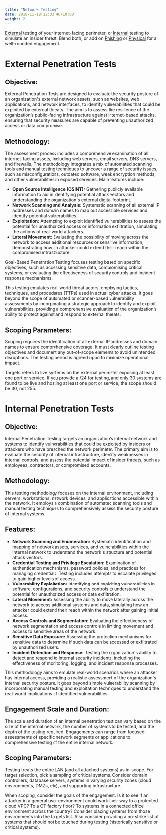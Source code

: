 ```yaml
---
title: "Network Testing"
date: 2018-11-18T12:33:46+10:00
weight: 2
---
```


[External](#external) testing of your Internet-facing perimeter, or [Internal](#internal) testing to simulate an insider threat. Blend both, or add on [Phishing](/services/phishing) or [Physical](/services/physical) for a well-rounded engagement.
<!--more-->

<!-- TOC --><a name="external"></a>
# External Penetration Tests 
## Objective:
External Penetration Tests are designed to evaluate the security posture of an organization's external network assets, such as websites, web applications, and network interfaces, to identify vulnerabilities that could be exploited by external threats. The aim is to assess the resilience of the organization’s public-facing infrastructure against internet-based attacks, ensuring that security measures are capable of preventing unauthorized access or data compromise.

## Methodology:
The assessment process includes a comprehensive examination of all internet-facing assets, including web servers, email servers, DNS servers, and firewalls. The methodology integrates a mix of automated scanning tools and manual testing techniques to uncover a range of security issues, such as misconfigurations, outdated software, weak encryption methods, and other vulnerabilities in exposed services. Main features include:

- **Open Source Intelligence (OSINT):** Gathering publicly available information to aid in identifying potential attack vectors and understanding the organization's external digital footprint.
- **Network Scanning and Analysis:** Systematic scanning of all external IP addresses and domain names to map out accessible services and identify potential vulnerabilities.
- **Exploitation:** Attempting to exploit identified vulnerabilities to assess the potential for unauthorized access or information exfiltration, simulating the actions of real-world attackers.
- **Lateral Movement:** Evaluating the possibility of moving across the network to access additional resources or sensitive information, demonstrating how an attacker could extend their reach within the compromised infrastructure.

Goal-Based Penetration Testing focuses testing based on specific objectives, such as accessing sensitive data, compromising critical systems, or evaluating the effectiveness of security controls and incident response mechanisms.

This testing emulates real-world threat actors, employing tactics, techniques, and procedures (TTPs) used in actual cyber attacks. It goes beyond the scope of automated or scanner-based vulnerability assessments by incorporating a strategic approach to identify and exploit vulnerabilities, providing a comprehensive evaluation of the organization’s ability to protect against and respond to external threats. 

## Scoping Parameters:
Scoping requires the identification of all external IP addresses and domain names to ensure comprehensive coverage. It must clearly outline testing objectives and document any out-of-scope elements to avoid unintended disruptions. The testing period is agreed upon to minimize operational impact.

Targets refers to live systems on the external perimeter exposing at least one port or service. If you provide a /24 for testing, and only 30 systems are found to be live and hosting at least one port or service, the scope should be 30, not 255. 

<!-- TOC --><a name="internal"></a>
# Internal Penetration Tests 
## Objective:
Internal Penetration Testing targets an organization's internal network and systems to identify vulnerabilities that could be exploited by insiders or attackers who have breached the network perimeter. The primary aim is to evaluate the security of internal infrastructure, identify weaknesses in internal controls, and assess the potential impact of insider threats, such as employees, contractors, or compromised accounts.

## Methodology:
This testing methodology focuses on the internal environment, including servers, workstations, network devices, and applications accessible within the network. It employs a combination of automated scanning tools and manual testing techniques to comprehensively assess the security posture of internal systems.

## Features:

- **Network Scanning and Enumeration:** Systematic identification and mapping of network assets, services, and vulnerabilities within the internal network to understand the network's structure and potential attack vectors.
- **Credential Testing and Privilege Escalation:** Examination of authentication mechanisms, password policies, and practices for managing credentials. Testing includes attempts to escalate privileges to gain higher levels of access.
- **Vulnerability Exploitation:** Identifying and exploiting vulnerabilities in software, configurations, and security controls to understand the potential for unauthorized access or data exfiltration.
- **Lateral Movement:** Assessing the ability to move laterally across the network to access additional systems and data, simulating how an attacker could extend their reach within the network after gaining initial access.
- **Access Controls and Segmentation:** Evaluating the effectiveness of network segmentation and access controls in limiting movement and access to sensitive areas of the network.
- **Sensitive Data Exposure:** Assessing the protection mechanisms for sensitive data to determine if such data can be accessed or exfiltrated by unauthorized users.
- **Incident Detection and Response:** Testing the organization's ability to detect and respond to internal security incidents, including the effectiveness of monitoring, logging, and incident response processes.

This methodology aims to emulate real-world scenarios where an attacker has internal access, providing a realistic assessment of the organization's internal security posture. It goes beyond simple vulnerability scanning by incorporating manual testing and exploitation techniques to understand the real-world implications of identified vulnerabilities.

## Engagement Scale and Duration:
The scale and duration of an internal penetration test can vary based on the size of the internal network, the number of systems to be tested, and the depth of the testing required. Engagements can range from focused assessments of specific network segments or applications to comprehensive testing of the entire internal network.

## Scoping Parameters:
Testing treats the entire LAN (and all attached systems) as in-scope. For target selection, pick a sampling of critical systems. Consider domain controllers, database servers, systems in varying security zones (cloud environments, DMZs, etc), and supporting infrastructure. 

When scoping, consider the goals of the engagement. Is it to see if an attacker in a general user environment could work their way to a protected cloud VPC? To a OT factory floor? To systems in a connected office environment across the country? Consider placing systems from those environments into the targets list. Also consider providing a no-strike list of systems that should not be touched during testing (historically sensitive or critical systems).
